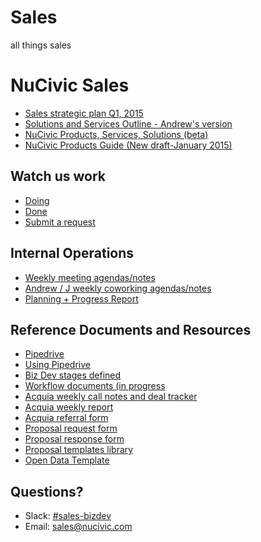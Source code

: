 # Sales
all things sales
# NuCivic Sales


* [Sales strategic plan Q1, 2015](https://docs.google.com/a/nuams.co/document/d/15WGN8DCRAXhogIhq0E727wG_2bouNW4T5zJUnHqyVgs/edit)
* [Solutions and Services Outline - Andrew's version](https://docs.google.com/a/nuams.co/document/d/1ek0ya341ABlcl49CYnyg0wrofIHosWg5ryVJm6AE2JU/edit#heading=h.dnwh8tfujk04)
* [NuCivic Products, Services, Solutions (beta)](https://docs.google.com/a/nuams.co/document/d/1l0tqzJf2FHGGXetv5K9OGcQqszG2KUEGuh9cnysxDC0/edit#heading=h.dnwh8tfujk04)
* [NuCivic Products Guide (New draft-January 2015)](https://docs.google.com/a/nuams.co/document/d/1LJsnU-gls3CDs7wlYJmj0VNV4ngw7MW4aRujlijkk64/edit#)


## Watch us work
* [Doing](https://github.com/NuCivic/sales/issues) 
* [Done](https://github.com/NuCivic/sales/issues?q=is%3Aissue+is%3Aclosed)
* [Submit a request](https://github.com/NuCivic/sales/issues/new)

## Internal Operations
* [Weekly meeting agendas/notes](https://docs.google.com/a/nuams.co/document/d/1Q0uWVLBaLJWCI05_vF0kKyM0YMQJuySjo82f0zecobI/edit)
* [Andrew / J weekly coworking agendas/notes](https://docs.google.com/a/nuams.co/document/d/1kLdyJ4gUYyexVD4SlaDlLTgRFRG5umJz-Mr6Aa8PaN8/edit)
* [Planning + Progress Report](https://docs.google.com/a/nuams.co/spreadsheet/ccc?key=0AsjxWWxaUy2BdFE2QzBoLUplZnN1NmxHSURRMlVaNnc#gid=5)

## Reference Documents and Resources
* [Pipedrive](https://app.pipedrive.com/pipeline/4/user/263657)
* [Using Pipedrive](https://drive.google.com/drive/u/2/#folders/0B1Z4HMI7C1J9alI1OHEzcS1LOVE/0B-nu2kYrx79_eDRGR2UxOTlSUmM/0B-nu2kYrx79_MENjN3BQdzdQdDg/0B-nu2kYrx79_UXd3ZDV5MEo1M1U/0B8jxWWxaUy2BUmpfUlBsWVJwN0U/0B8jxWWxaUy2BYWtxWTNCaktMWjQ)
* [Biz Dev stages defined](https://docs.google.com/a/nuams.co/spreadsheets/d/1ZNhy_Q7jhNB3NTQJJYgYb5JwL8PW6H2O-wgn_AL9OYo/edit#gid=0)
* [Workflow documents (in progress](https://docs.google.com/a/nuams.co/spreadsheets/d/1lnLxxEb7oAxq24fcsCBR94xt5vZNpyd72gqkXJ0s6OI/edit#gid=1875393439)
* [Acquia weekly call notes and deal tracker](https://docs.google.com/a/nuams.co/document/d/19yZ1kSUFjyjMbZNWNzeuCgcmzClVxxejqQZJVe2uIKg/edit)
* [Acquia weekly report](https://docs.google.com/a/nuams.co/document/d/1oYPugvVsDH5UikNzUQvMCdmmJtjmeJFjjlFWfOv7nTU/edit)
* [Acquia referral form](http://go.acquia.com/deal-reg.html)
* [Proposal request form](https://docs.google.com/a/nuams.co/forms/d/1_ZcocREM1mLSE1gQ1n3FxoPW-GP6UYLzyVHXUoWiew0/edit)
* [Proposal response form](https://docs.google.com/a/nuams.co/spreadsheet/ccc?key=0AsjxWWxaUy2BdHBWX2l1Wms5SWE2M05WSzIzWHVCSnc#gid=0)
* [Proposal templates library](  )
* [Open Data Template](https://docs.google.com/a/nuams.co/document/d/1z7hl8IXvC5HDZ7F2h-LdirhBGq-3j7gHJVLu2pBHhC8/edit)

## Questions?
* Slack: [#sales-bizdev](https://nucivic.slack.com/messages/sales-bizdev/)
* Email: [sales@nucivic.com](mailto:sales@nucivic.com)


